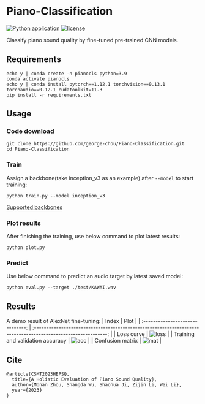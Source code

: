 # Piano-Classification

[![Python application](https://github.com/george-chou/Piano-Classification/actions/workflows/python-app.yml/badge.svg?branch=main)](https://github.com/george-chou/Piano-Classification/actions/workflows/python-app.yml)
[![license](https://img.shields.io/github/license/george-chou/Piano-Classification.svg)](https://github.com/george-chou/Piano-Classification/blob/master/LICENSE)

Classify piano sound quality by fine-tuned pre-trained CNN models.

## Requirements
```
echo y | conda create -n pianocls python=3.9
conda activate pianocls
echo y | conda install pytorch==1.12.1 torchvision==0.13.1 torchaudio==0.12.1 cudatoolkit=11.3
pip install -r requirements.txt
```

## Usage

### Code download

```
git clone https://github.com/george-chou/Piano-Classification.git
cd Piano-Classification
```

### Train
Assign a backbone(take inception_v3 as an example) after `--model` to start training:
```
python train.py --model inception_v3
```

<a href="https://huggingface.co/datasets/george-chou/vi_backbones" target="_blank">Supported backbones</a>

### Plot results
After finishing the training, use below command to plot latest results:
```
python plot.py
```

### Predict
Use below command to predict an audio target by latest saved model:
```
python eval.py --target ./test/KAWAI.wav
```

## Results
A demo result of AlexNet fine-tuning:
|              Index               |                                                      Plot                                                      |
| :------------------------------: | :------------------------------------------------------------------------------------------------------------: |
|            Loss curve            | ![loss](https://user-images.githubusercontent.com/20459298/233117067-380e9921-3b6d-4542-a4a7-0ba92bb95534.png) |
| Training and validation accuracy | ![acc](https://user-images.githubusercontent.com/20459298/233117103-231c8555-1b95-49e1-938c-88eb5494d542.png)  |
|         Confusion matrix         | ![mat](https://user-images.githubusercontent.com/20459298/233117128-d6033719-a104-4830-95c1-0038cf0cc954.png)  |

## Cite
```
@article{CSMT2023HEPSQ,
  title={A Holistic Evaluation of Piano Sound Quality},
  author={Monan Zhou, Shangda Wu, Shaohua Ji, Zijin Li, Wei Li},
  year={2023}
}
```